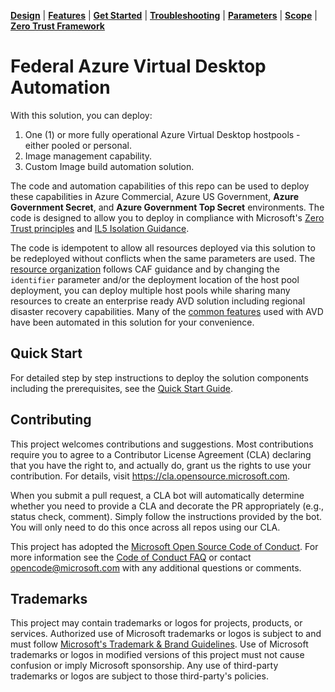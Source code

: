 [**Design**](docs/design.md) | [**Features**](docs/features.md) | [**Get Started**](docs/quickStart.md) | [**Troubleshooting**](docs/troubleshooting.md) | [**Parameters**](docs/parameters.md) | [**Scope**](docs/scope.md) | [**Zero Trust Framework**](docs/zeroTrustFramework.md)

# Federal Azure Virtual Desktop Automation

With this solution, you can deploy:

1. One (1) or more fully operational Azure Virtual Desktop hostpools - either pooled or personal.
2. Image management capability.
3. Custom Image build automation solution.

The code and automation capabilities of this repo can be used to deploy these capabilities in Azure Commercial, Azure US Government, **Azure Government Secret**, and **Azure Government Top Secret** environments. The code is designed to allow you to deploy in compliance with Microsoft's [Zero Trust principles](https://learn.microsoft.com/security/zero-trust/azure-infrastructure-avd) and [IL5 Isolation Guidance](https://learn.microsoft.com/en-us/azure/azure-government/documentation-government-impact-level-5).

The code is idempotent to allow all resources deployed via this solution to be redeployed without conflicts when the same parameters are used. The [resource organization](docs/design.md) follows CAF guidance and by changing the `identifier` parameter and/or the deployment location of the host pool deployment, you can deploy multiple host pools while sharing many resources to create an enterprise ready AVD solution including regional disaster recovery capabilities. Many of the [common features](docs/features.md) used with AVD have been automated in this solution for your convenience.

## Quick Start

For detailed step by step instructions to deploy the solution components including the prerequisites, see the [Quick Start Guide](docs/quickStart.md).

## Contributing

This project welcomes contributions and suggestions.  Most contributions require you to agree to a
Contributor License Agreement (CLA) declaring that you have the right to, and actually do, grant us
the rights to use your contribution. For details, visit https://cla.opensource.microsoft.com.

When you submit a pull request, a CLA bot will automatically determine whether you need to provide
a CLA and decorate the PR appropriately (e.g., status check, comment). Simply follow the instructions
provided by the bot. You will only need to do this once across all repos using our CLA.

This project has adopted the [Microsoft Open Source Code of Conduct](https://opensource.microsoft.com/codeofconduct/).
For more information see the [Code of Conduct FAQ](https://opensource.microsoft.com/codeofconduct/faq/) or
contact [opencode@microsoft.com](mailto:opencode@microsoft.com) with any additional questions or comments.

## Trademarks

This project may contain trademarks or logos for projects, products, or services. Authorized use of Microsoft 
trademarks or logos is subject to and must follow 
[Microsoft's Trademark & Brand Guidelines](https://www.microsoft.com/en-us/legal/intellectualproperty/trademarks/usage/general).
Use of Microsoft trademarks or logos in modified versions of this project must not cause confusion or imply Microsoft sponsorship.
Any use of third-party trademarks or logos are subject to those third-party's policies.
